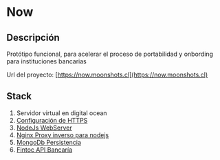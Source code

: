 # Now

## Descripción

Protótipo funcional, para acelerar el proceso de portabilidad y onbording para
instituciones bancarias

Url del proyecto: [https://now.moonshots.cl](https://now.moonshots.cl)

## Stack

1. Servidor virtual en digital ocean
2. [Configuración de HTTPS](https://www.digitalocean.com/community/tutorials/how-to-secure-nginx-with-let-s-encrypt-on-ubuntu-20-04-es)
3. [NodeJs WebServer](https://www.digitalocean.com/community/tutorials/how-to-set-up-a-node-js-application-for-production-on-ubuntu-20-04)
4. [Nginx Proxy inverso para nodejs](https://www.digitalocean.com/community/tutorials/how-to-set-up-a-node-js-application-for-production-on-ubuntu-18-04)
5. [MongoDb Persistencia](https://www.digitalocean.com/community/tutorials/how-to-install-mongodb-on-ubuntu-20-04-es)
8. [Fintoc API Bancaría](https://docs.fintoc.com/docs)
